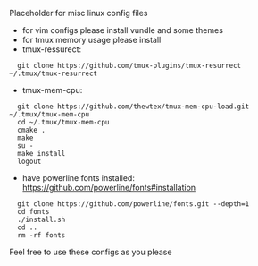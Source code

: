 Placeholder for misc linux config files

- for vim configs please install vundle and some themes
- for tmux memory usage please install
- tmux-ressurect:
```
  git clone https://github.com/tmux-plugins/tmux-resurrect ~/.tmux/tmux-resurrect
```
- tmux-mem-cpu:
```
  git clone https://github.com/thewtex/tmux-mem-cpu-load.git ~/.tmux/tmux-mem-cpu
  cd ~/.tmux/tmux-mem-cpu
  cmake .
  make
  su -
  make install
  logout
```
- have powerline fonts installed: https://github.com/powerline/fonts#installation
```
  git clone https://github.com/powerline/fonts.git --depth=1
  cd fonts
  ./install.sh
  cd ..
  rm -rf fonts
```

Feel free to use these configs as you please
